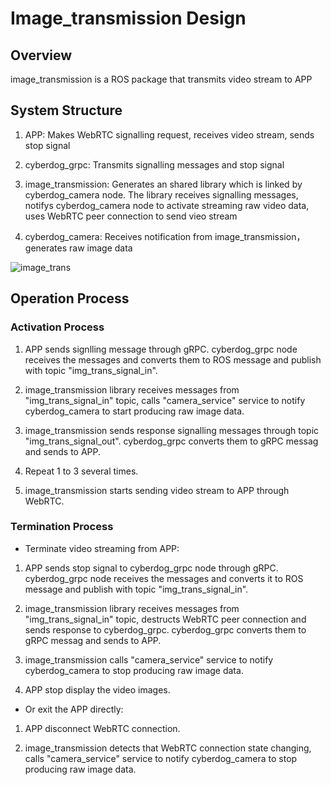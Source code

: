 # Image_transmission Design

## Overview

image_transmission is a ROS package that transmits video stream to APP

## System Structure

1. APP: Makes WebRTC signalling request, receives video stream, sends stop signal

2. cyberdog_grpc: Transmits signalling messages and stop signal

3. image_transmission: Generates an shared library which is linked by cyberdog_camera node. The library receives signalling messages, notifys cyberdog_camera node to activate streaming raw video data, uses WebRTC peer connection to send vieo stream

4. cyberdog_camera: Receives notification from image_transmission，generates raw image data

![image_trans](./image/image_transmission/image_transmission_en.svg)

## Operation Process

### Activation Process

1. APP sends signlling message through gRPC. cyberdog_grpc node receives the messages and converts them to ROS message and publish with topic "img_trans_signal_in".

2. image_transmission library receives messages from "img_trans_signal_in" topic, calls "camera_service" service to notify cyberdog_camera to start producing raw image data.

3. image_transmission sends response signalling messages through topic "img_trans_signal_out". cyberdog_grpc converts them to gRPC messag and sends to APP.

4. Repeat 1 to 3 several times.

5. image_transmission starts sending video stream to APP through WebRTC.

### Termination Process

- Terminate video streaming from APP:

1. APP sends stop signal to cyberdog_grpc node through gRPC. cyberdog_grpc node  receives the messages and converts it to ROS message and publish with topic "img_trans_signal_in".

2. image_transmission library receives messages from "img_trans_signal_in" topic, destructs WebRTC peer connection and sends response to cyberdog_grpc. cyberdog_grpc converts them to gRPC messag and sends to APP.

3. image_transmission calls "camera_service" service to notify cyberdog_camera to stop producing raw image data.

4. APP stop display the video images.

- Or exit the APP directly:

1. APP disconnect WebRTC connection.

2. image_transmission detects that WebRTC connection state changing, calls "camera_service" service to notify cyberdog_camera to stop producing raw image data.
